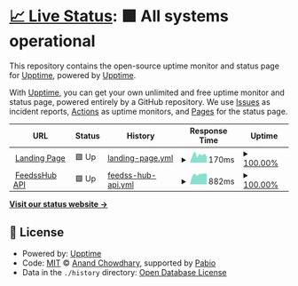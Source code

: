 # [📈 Live Status](https://uptime.jawara.cloud): <!--live status--> **🟩 All systems operational**

This repository contains the open-source uptime monitor and status page for [Upptime](https://upptime.js.org), powered by [Upptime](https://github.com/upptime/upptime).

With [Upptime](https://upptime.js.org), you can get your own unlimited and free uptime monitor and status page, powered entirely by a GitHub repository. We use [Issues](https://github.com/upptime/upptime/issues) as incident reports, [Actions](https://github.com/jawaracloud/upptime/actions) as uptime monitors, and [Pages](https://uptime.jawara.cloud) for the status page.

<!--start: status pages-->
<!-- This summary is generated by Upptime (https://github.com/upptime/upptime) -->
<!-- Do not edit this manually, your changes will be overwritten -->
<!-- prettier-ignore -->
| URL | Status | History | Response Time | Uptime |
| --- | ------ | ------- | ------------- | ------ |
| <img alt="" src="https://icons.duckduckgo.com/ip3/jawara.cloud.ico" height="13"> [Landing Page](https://jawara.cloud) | 🟩 Up | [landing-page.yml](https://github.com/jawaracloud/uptime/commits/HEAD/history/landing-page.yml) | <details><summary><img alt="Response time graph" src="./graphs/landing-page/response-time-week.png" height="20"> 170ms</summary><br><a href="https://uptime.jawara.cloud/history/landing-page"><img alt="Response time 169" src="https://img.shields.io/endpoint?url=https%3A%2F%2Fraw.githubusercontent.com%2Fjawaracloud%2Fuptime%2FHEAD%2Fapi%2Flanding-page%2Fresponse-time.json"></a><br><a href="https://uptime.jawara.cloud/history/landing-page"><img alt="24-hour response time 139" src="https://img.shields.io/endpoint?url=https%3A%2F%2Fraw.githubusercontent.com%2Fjawaracloud%2Fuptime%2FHEAD%2Fapi%2Flanding-page%2Fresponse-time-day.json"></a><br><a href="https://uptime.jawara.cloud/history/landing-page"><img alt="7-day response time 170" src="https://img.shields.io/endpoint?url=https%3A%2F%2Fraw.githubusercontent.com%2Fjawaracloud%2Fuptime%2FHEAD%2Fapi%2Flanding-page%2Fresponse-time-week.json"></a><br><a href="https://uptime.jawara.cloud/history/landing-page"><img alt="30-day response time 173" src="https://img.shields.io/endpoint?url=https%3A%2F%2Fraw.githubusercontent.com%2Fjawaracloud%2Fuptime%2FHEAD%2Fapi%2Flanding-page%2Fresponse-time-month.json"></a><br><a href="https://uptime.jawara.cloud/history/landing-page"><img alt="1-year response time 169" src="https://img.shields.io/endpoint?url=https%3A%2F%2Fraw.githubusercontent.com%2Fjawaracloud%2Fuptime%2FHEAD%2Fapi%2Flanding-page%2Fresponse-time-year.json"></a></details> | <details><summary><a href="https://uptime.jawara.cloud/history/landing-page">100.00%</a></summary><a href="https://uptime.jawara.cloud/history/landing-page"><img alt="All-time uptime 100.00%" src="https://img.shields.io/endpoint?url=https%3A%2F%2Fraw.githubusercontent.com%2Fjawaracloud%2Fuptime%2FHEAD%2Fapi%2Flanding-page%2Fuptime.json"></a><br><a href="https://uptime.jawara.cloud/history/landing-page"><img alt="24-hour uptime 100.00%" src="https://img.shields.io/endpoint?url=https%3A%2F%2Fraw.githubusercontent.com%2Fjawaracloud%2Fuptime%2FHEAD%2Fapi%2Flanding-page%2Fuptime-day.json"></a><br><a href="https://uptime.jawara.cloud/history/landing-page"><img alt="7-day uptime 100.00%" src="https://img.shields.io/endpoint?url=https%3A%2F%2Fraw.githubusercontent.com%2Fjawaracloud%2Fuptime%2FHEAD%2Fapi%2Flanding-page%2Fuptime-week.json"></a><br><a href="https://uptime.jawara.cloud/history/landing-page"><img alt="30-day uptime 100.00%" src="https://img.shields.io/endpoint?url=https%3A%2F%2Fraw.githubusercontent.com%2Fjawaracloud%2Fuptime%2FHEAD%2Fapi%2Flanding-page%2Fuptime-month.json"></a><br><a href="https://uptime.jawara.cloud/history/landing-page"><img alt="1-year uptime 100.00%" src="https://img.shields.io/endpoint?url=https%3A%2F%2Fraw.githubusercontent.com%2Fjawaracloud%2Fuptime%2FHEAD%2Fapi%2Flanding-page%2Fuptime-year.json"></a></details>
| <img alt="" src="https://icons.duckduckgo.com/ip3/feedsshub-api.jawara.cloud.ico" height="13"> [FeedssHub API](https://feedsshub-api.jawara.cloud/ping) | 🟩 Up | [feedss-hub-api.yml](https://github.com/jawaracloud/uptime/commits/HEAD/history/feedss-hub-api.yml) | <details><summary><img alt="Response time graph" src="./graphs/feedss-hub-api/response-time-week.png" height="20"> 882ms</summary><br><a href="https://uptime.jawara.cloud/history/feedss-hub-api"><img alt="Response time 992" src="https://img.shields.io/endpoint?url=https%3A%2F%2Fraw.githubusercontent.com%2Fjawaracloud%2Fuptime%2FHEAD%2Fapi%2Ffeedss-hub-api%2Fresponse-time.json"></a><br><a href="https://uptime.jawara.cloud/history/feedss-hub-api"><img alt="24-hour response time 953" src="https://img.shields.io/endpoint?url=https%3A%2F%2Fraw.githubusercontent.com%2Fjawaracloud%2Fuptime%2FHEAD%2Fapi%2Ffeedss-hub-api%2Fresponse-time-day.json"></a><br><a href="https://uptime.jawara.cloud/history/feedss-hub-api"><img alt="7-day response time 882" src="https://img.shields.io/endpoint?url=https%3A%2F%2Fraw.githubusercontent.com%2Fjawaracloud%2Fuptime%2FHEAD%2Fapi%2Ffeedss-hub-api%2Fresponse-time-week.json"></a><br><a href="https://uptime.jawara.cloud/history/feedss-hub-api"><img alt="30-day response time 992" src="https://img.shields.io/endpoint?url=https%3A%2F%2Fraw.githubusercontent.com%2Fjawaracloud%2Fuptime%2FHEAD%2Fapi%2Ffeedss-hub-api%2Fresponse-time-month.json"></a><br><a href="https://uptime.jawara.cloud/history/feedss-hub-api"><img alt="1-year response time 992" src="https://img.shields.io/endpoint?url=https%3A%2F%2Fraw.githubusercontent.com%2Fjawaracloud%2Fuptime%2FHEAD%2Fapi%2Ffeedss-hub-api%2Fresponse-time-year.json"></a></details> | <details><summary><a href="https://uptime.jawara.cloud/history/feedss-hub-api">100.00%</a></summary><a href="https://uptime.jawara.cloud/history/feedss-hub-api"><img alt="All-time uptime 97.68%" src="https://img.shields.io/endpoint?url=https%3A%2F%2Fraw.githubusercontent.com%2Fjawaracloud%2Fuptime%2FHEAD%2Fapi%2Ffeedss-hub-api%2Fuptime.json"></a><br><a href="https://uptime.jawara.cloud/history/feedss-hub-api"><img alt="24-hour uptime 100.00%" src="https://img.shields.io/endpoint?url=https%3A%2F%2Fraw.githubusercontent.com%2Fjawaracloud%2Fuptime%2FHEAD%2Fapi%2Ffeedss-hub-api%2Fuptime-day.json"></a><br><a href="https://uptime.jawara.cloud/history/feedss-hub-api"><img alt="7-day uptime 100.00%" src="https://img.shields.io/endpoint?url=https%3A%2F%2Fraw.githubusercontent.com%2Fjawaracloud%2Fuptime%2FHEAD%2Fapi%2Ffeedss-hub-api%2Fuptime-week.json"></a><br><a href="https://uptime.jawara.cloud/history/feedss-hub-api"><img alt="30-day uptime 97.68%" src="https://img.shields.io/endpoint?url=https%3A%2F%2Fraw.githubusercontent.com%2Fjawaracloud%2Fuptime%2FHEAD%2Fapi%2Ffeedss-hub-api%2Fuptime-month.json"></a><br><a href="https://uptime.jawara.cloud/history/feedss-hub-api"><img alt="1-year uptime 97.68%" src="https://img.shields.io/endpoint?url=https%3A%2F%2Fraw.githubusercontent.com%2Fjawaracloud%2Fuptime%2FHEAD%2Fapi%2Ffeedss-hub-api%2Fuptime-year.json"></a></details>

<!--end: status pages-->

[**Visit our status website →**](https://uptime.jawara.cloud)

## 📄 License

- Powered by: [Upptime](https://github.com/upptime/upptime)
- Code: [MIT](./LICENSE) © [Anand Chowdhary](https://anandchowdhary.com), supported by [Pabio](https://pabio.com)
- Data in the `./history` directory: [Open Database License](https://opendatacommons.org/licenses/odbl/1-0/)
